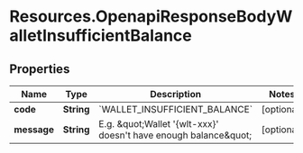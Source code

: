 # Resources.OpenapiResponseBodyWalletInsufficientBalance

## Properties

Name | Type | Description | Notes
------------ | ------------- | ------------- | -------------
**code** | **String** | &#x60;WALLET_INSUFFICIENT_BALANCE&#x60; | [optional] 
**message** | **String** | E.g. \&quot;Wallet &#39;{wlt-xxx}&#39; doesn&#39;t have enough balance\&quot; | [optional] 


